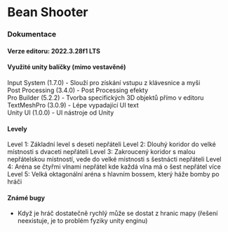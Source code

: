 # Bean Shooter
### Dokumentace
#### Verze editoru: 2022.3.28f1 LTS
#### Využité unity balíčky (mimo vestavěné)
Input System (1.7.0) - Slouží pro získání vstupu z klávesnice a myši  
Post Processing (3.4.0) - Post Processing efekty  
Pro Builder (5.2.2) - Tvorba specifických 3D objektů přímo v editoru  
TextMeshPro (3.0.9) - Lépe vypadající UI text  
Unity UI (1.0.0) - UI nástroje od Unity  
#### Levely
Level 1:  Základní level s deseti nepřáteli
Level 2:  Dlouhý koridor do velké místnosti s dvaceti nepřáteli
Level 3:  Zakroucený koridor s malou nepřátelskou místností, vede do velké místnosti s šestnácti nepřáteli
Level 4:  Aréna se čtyřmi vlnami nepřátel kde každá vlna má o šest nepřátel více
Level 5:  Velká oktagonální aréna s hlavním bossem, který háže bomby po hráči
#### Známé bugy
- Když je hráč dostatečně rychlý může se dostat z hranic mapy (řešení neexistuje, je to problém fyziky unity enginu)
